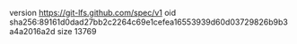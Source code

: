 version https://git-lfs.github.com/spec/v1
oid sha256:89161d0dad27bb2c2264c69e1cefea16553939d60d03729826b9b3a4a2016a2d
size 13769
